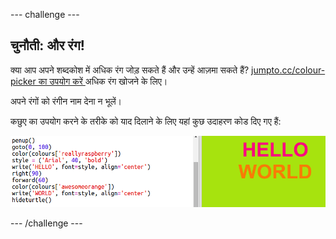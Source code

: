 \--- challenge \---

## चुनौती: और रंग!

क्या आप अपने शब्दकोश में अधिक रंग जोड़ सकते हैं और उन्हें आज़मा सकते हैं? <a href="http://jumpto.cc/colour-picker" target="_blank"> jumpto.cc/colour-picker का उपयोग करें </a> अधिक रंग खोजने के लिए।

अपने रंगों को रंगीन नाम देना न भूलें।

कछुए का उपयोग करने के तरीके को याद दिलाने के लिए यहां कुछ उदाहरण कोड दिए गए हैं:

![स्क्रीनशॉट](images/colourful-challenge1.png)

\--- /challenge \---
